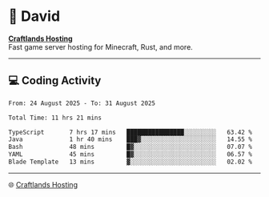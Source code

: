 # 👋 David

**[Craftlands Hosting](https://craftlands.host)**  
Fast game server hosting for Minecraft, Rust, and more.

---

## 💻 Coding Activity

<!--START_SECTION:waka-->

```txt
From: 24 August 2025 - To: 31 August 2025

Total Time: 11 hrs 21 mins

TypeScript       7 hrs 17 mins   ████████████████░░░░░░░░░   63.42 %
Java             1 hr 40 mins    ███▓░░░░░░░░░░░░░░░░░░░░░   14.55 %
Bash             48 mins         █▓░░░░░░░░░░░░░░░░░░░░░░░   07.07 %
YAML             45 mins         █▓░░░░░░░░░░░░░░░░░░░░░░░   06.57 %
Blade Template   13 mins         ▓░░░░░░░░░░░░░░░░░░░░░░░░   02.02 %
```

<!--END_SECTION:waka-->

---

🌐 [Craftlands Hosting](https://craftlands.host)  
